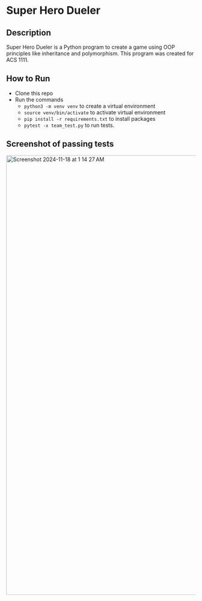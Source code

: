 # Super Hero Dueler

## Description
Super Hero Dueler is a Python program to create a game using OOP principles like inheritance and polymorphism. This program was created for ACS 1111.

## How to Run
* Clone this repo
* Run the commands 
  - `python3 -m venv venv` to create a virtual environment
  - `source venv/bin/activate` to activate virtual environment
  - `pip install -r requirements.txt` to install packages
  - `pytest -x team_test.py` to run tests.

## Screenshot of passing tests
<img width="1170" alt="Screenshot 2024-11-18 at 1 14 27 AM" src="https://github.com/user-attachments/assets/82ad52c2-5ff4-476d-adf9-0e98e6324897">
